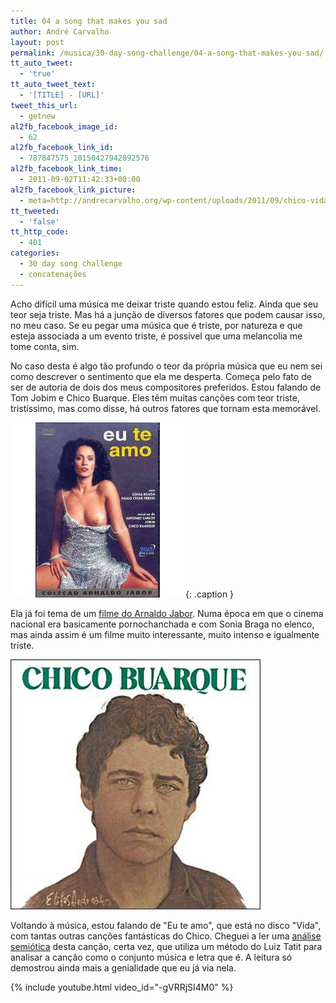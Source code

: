 ```yaml
---
title: 04 a song that makes you sad
author: André Carvalho
layout: post
permalink: /musica/30-day-song-challenge/04-a-song-that-makes-you-sad/
tt_auto_tweet:
  - 'true'
tt_auto_tweet_text:
  - '[TITLE] - [URL]'
tweet_this_url:
  - getnew
al2fb_facebook_image_id:
  - 62
al2fb_facebook_link_id:
  - 787847575_10150427942892576
al2fb_facebook_link_time:
  - 2011-09-02T11:42:33+00:00
al2fb_facebook_link_picture:
  - meta=http://andrecarvalho.org/wp-content/uploads/2011/09/chico-vida-150x150.jpg
tt_tweeted:
  - 'false'
tt_http_code:
  - 401
categories:
  - 30 day song challenge
  - concatenações
---
```


Acho difícil uma música me deixar triste quando estou feliz. Ainda que seu teor seja triste. Mas há a junção de diversos fatores que podem causar isso, no meu caso. Se eu pegar uma música que é triste, por natureza e que esteja associada a um evento triste, é possível que uma melancolia me tome conta, sim.

No caso desta é algo tão profundo o teor da própria música que eu nem sei como descrever o sentimento que ela me desperta. Começa pelo fato de ser de autoria de dois dos meus compositores preferidos. Estou falando de Tom Jobim e Chico Buarque. Eles têm muitas canções com teor triste, tristíssimo, mas como disse, há outros fatores que tornam esta memorável.

![Eu te amo, de Arnaldo Jabor](/wp-content/uploads/2011/09/1981-Eu-te-Amo.jpg){: .caption }

Ela já foi tema de um [filme do Arnaldo Jabor](http://www.imdb.com/title/tt0082343/). Numa época em que o cinema nacional era basicamente pornochanchada e com Sonia Braga no elenco, mas ainda assim é um filme muito interessante, muito intenso e igualmente triste.

![Chico Buarque - Vida](/wp-content/uploads/2011/09/chico-vida.jpg)

Voltando à música, estou falando de "Eu te amo", que está no disco "Vida", com tantas outras canções fantásticas do Chico. Cheguei a ler uma [análise semiótica](http://www.fflch.usp.br/dl/semiotica/public/dietrich_euteamo.pdf) desta canção, certa vez, que utiliza um método do Luiz Tatit para analisar a canção como o conjunto música e letra que é. A leitura só demostrou ainda mais a genialidade que eu já via nela.

{% include youtube.html video_id="-gVRRjSI4M0" %}
